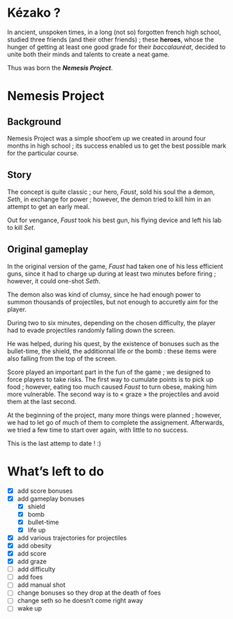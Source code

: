 # Kézako ?

In ancient, unspoken times, in a long (not so) forgotten french high school, studied three friends (and their other friends) ; these **heroes**, whose the hunger of getting at least one good grade for their *baccalauréat*, decided to unite both their minds and talents to create a neat game.

Thus was born the ***Nemesis Project***.

# Nemesis Project

## Background 

Nemesis Project was a simple shoot’em up we created in around four months in high school ; its success enabled us to get the best possible mark for the particular course.

## Story

The concept is quite classic ; our hero, *Faust*, sold his soul the a demon, *Seth*, in exchange for power ; however, the demon tried to kill him in an attempt to get an early meal.

Out for vengance, *Faust* took his best gun, his flying device and left his lab to kill *Set*.

## Original gameplay

In the original version of the game, *Faust* had taken one of his less efficient guns, since it had to charge up during at least two minutes before firing ; however, it could one-shot *Seth*. 

The demon also was kind of clumsy, since he had enough power to summon thousands of projectiles, but not enough to accuretly aim for the player.

During two to six minutes, depending on the chosen difficulty, the player had to evade projectiles randomly falling down the screen.

He was helped, during his quest, by the existence of bonuses such as the bullet-time, the shield, the additionnal life or the bomb : these items were also falling from the top of the screen.

Score played an important part in the fun of the game ; we designed to force players to take risks. The first way to cumulate points is to pick up food ; however, eating too much caused *Faust* to turn obese, making him more vulnerable. The second way is to « graze » the projectiles and avoid them at the last second.

At the beginning of the project, many more things were planned ; however, we had to let go of much of them to complete the assignement. Afterwards, we tried a few time to start over again, with little to no success.

This is the last attemp to date ! :)

# What’s left to do

- [x] add score bonuses
- [x] add gameplay bonuses
  - [x] shield
  - [x] bomb
  - [x] bullet-time
  - [x] life up
- [x] add various trajectories for projectiles
- [x] add obesity
- [x] add score
- [x] add graze
- [ ] add difficulty
- [ ] add foes
- [ ] add manual shot
- [ ] change bonuses so they drop at the death of foes
- [ ] change seth so he doesn’t come right away
- [ ] wake up
